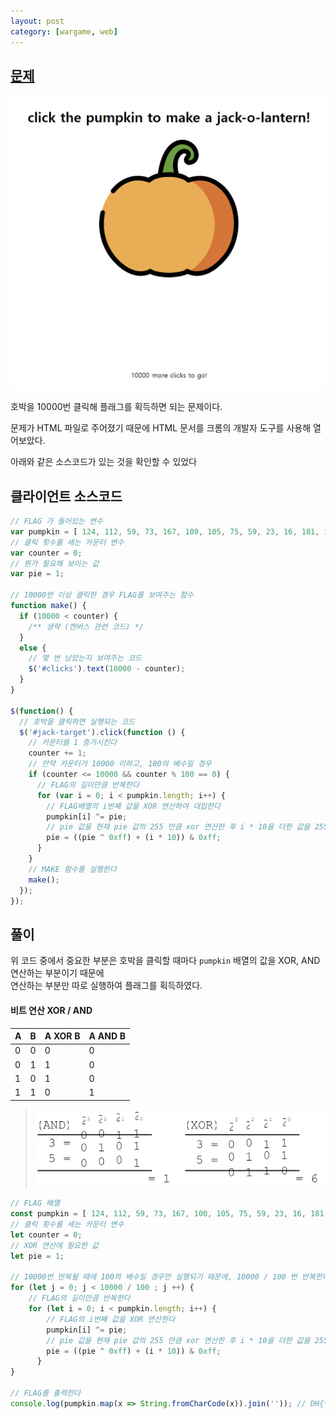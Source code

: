 ```yaml
---
layout: post
category: [wargame, web]
---
```


## [문제](https://dreamhack.io/wargame/challenges/96)

![Carve party](/assets/img/2024-05-08-carve-party/carve-party.png)   

호박을 10000번 클릭해 플래그를 획득하면 되는 문제이다.

문제가 HTML 파일로 주어졌기 때문에 HTML 문서를 크롬의 개발자 도구를 사용해 열어보았다.

아래와 같은 소스코드가 있는 것을 확인할 수 있었다
## 클라이언트 소스코드
```js
// FLAG 가 들어있는 변수
var pumpkin = [ 124, 112, 59, 73, 167, 100, 105, 75, 59, 23, 16, 181, 165, 104, 43, 49, 118, 71, 112, 169, 43, 53 ];
// 클릭 횟수를 세는 카운터 변수
var counter = 0;
// 뭔가 필요해 보이는 값
var pie = 1;

// 10000번 이상 클릭한 경우 FLAG를 보여주는 함수
function make() {
  if (10000 < counter) {
    /** 생략 (캔버스 관련 코드) */
  }
  else {
    // 몇 번 남았는지 보여주는 코드
    $('#clicks').text(10000 - counter);
  }
}

$(function() {
  // 호박을 클릭하면 실행되는 코드
  $('#jack-target').click(function () {
    // 카운터를 1 증가시킨다
    counter += 1;
    // 만약 카운터가 10000 이하고, 100의 배수일 경우
    if (counter <= 10000 && counter % 100 == 0) {
      // FLAG의 길이만큼 반복한다
      for (var i = 0; i < pumpkin.length; i++) {
        // FLAG배열의 i번째 값을 XOR 연산하여 대입한다
        pumpkin[i] ^= pie;
        // pie 값을 현재 pie 값의 255 만큼 xor 연산한 후 i * 10을 더한 값을 255 로 AND 연산한다
        pie = ((pie ^ 0xff) + (i * 10)) & 0xff;
      }
    }
    // MAKE 함수를 실행한다
    make();
  });
});
```

## 풀이
위 코드 중에서 중요한 부분은 호박을 클릭할 때마다 `pumpkin` 배열의 값을 XOR, AND 연산하는 부분이기 때문에   
연산하는 부분만 따로 실행하여 플래그를 획득하였다.

#### 비트 연산 XOR / AND

| A | B | A XOR B | A AND B |
|---|---|---------|---------|
| 0 | 0 | 0       | 0       |
| 0 | 1 | 1       | 0       |
| 1 | 0 | 1       | 0       |
| 1 | 1 | 0       | 1       |

> ![AND/XOR Example](/assets/img/2024-05-08-carve-party/and-xor-example.svg.svg)

```js
// FLAG 배열
const pumpkin = [ 124, 112, 59, 73, 167, 100, 105, 75, 59, 23, 16, 181, 165, 104, 43, 49, 118, 71, 112, 169, 43, 53 ];
// 클릭 횟수를 세는 카운터 변수
let counter = 0;
// XOR 연산에 필요한 값
let pie = 1;

// 10000번 반복될 때에 100의 배수일 경우만 실행되기 때문에, 10000 / 100 번 반복한다 (100번)
for (let j = 0; j < 10000 / 100 ; j ++) {
    // FLAG의 길이만큼 반복한다
    for (let i = 0; i < pumpkin.length; i++) {
        // FLAG의 i번째 값을 XOR 연산한다
        pumpkin[i] ^= pie;
        // pie 값을 현재 pie 값의 255 만큼 xor 연산한 후 i * 10을 더한 값을 255 로 AND 연산한다
        pie = ((pie ^ 0xff) + (i * 10)) & 0xff;
      }
}

// FLAG를 출력한다
console.log(pumpkin.map(x => String.fromCharCode(x)).join('')); // DH{** FLAG **}
```